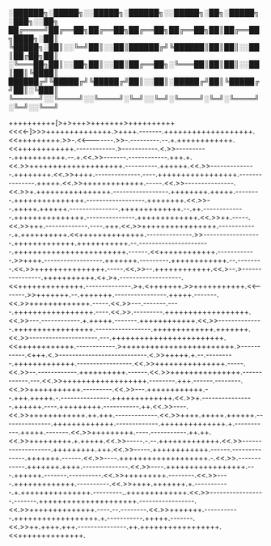 
░██████╗░█████╗░░█████╗░██████╗░░█████╗░██╗░█████╗░███╗░░██╗
██╔════╝██╔══██╗██╔══██╗██╔══██╗██╔══██╗██║██╔══██╗████╗░██║
╚█████╗░██║░░╚═╝██║░░██║██████╔╝╚██████║██║██║░░██║██╔██╗██║
░╚═══██╗██║░░██╗██║░░██║██╔══██╗░╚═══██║██║██║░░██║██║╚████║
██████╔╝╚█████╔╝╚█████╔╝██║░░██║░█████╔╝██║╚█████╔╝██║░╚███║
╚═════╝░░╚════╝░░╚════╝░╚═╝░░╚═╝░╚════╝░╚═╝░╚════╝░╚═╝░░╚══╝

++++++++++[>+>+++>+++++++>++++++++++<<<<-]>>>++++++++++++++.>++++.-------.+++++++++++++++++++.<<+++++++++.>>-.<<-------.>>-.---------.--.+.++++++++++++.<<++++++++++++.------------.>-----------.<.>>----------.+++++++++++.--.+.<<.>>-------.------------.+++.+.<<.>>++++++++++++++++++++.----------.++++++.<<.>>--------------.++++++++.<<.>>++++.--------------.----.+++++++++++++++++.---------------.+++++.<<.>>+++++++++++++.-----.<<.>>---------------.<<.>>+.++++++++++++++++.-----------------.++++++++.+++++.--------.+++++++++++++++.------------------.++++++++.<<.>>--.+++++.++++++.---------------.+++++++++++++.--.++.-------------.+++++++++++++++.---------------.+++++++++++++.<<.>>++.-----.<<.>>+++.-------------.----.+++.<<.>>++++++++++++++++.------------.+.++++++++++.<<++++++++++++++.--------------.>>------------------.+++++++++++++.+++++++++++.--.----------------------.++++++++++++++++++++++++.------.<<++++++++++++.------------.>>++++.------------------.+++++++.---------.++++++++++++.--.--------.<<.>>+++++++++++++++.-----.<<.>>--.++++++++++++.<<.>--.>----------------.+++++++++++.<+.>+.-------------------.<<++++++++++++++.--------------.>+.<+++++++.>>+++++++++++.<<-------.>>+++++++.--.+++++++.----------------.+++++.-------.<<.>>+++++++++++++.-----.<<.>>---.-------.----.+++++++++++++++++.----.<<.>>.---------.++++++++++++++++++.<<.>>---.------------.+.+++++.-------.++++++++++++.<<.>>--------------.+++++++++++++++++.-----------------.+++++++++++++.+++++++.<<.>>---------------------.---.++++++++++++++++++++++++.<<++++++++++++.------------.>++++++++++++++++++++++++.>-----------.<+++.<.>---------------------------.<.>>+++++.+.--.---------.+++++++++++++.-----------------.<<.>>+++++++++++++++.-----.<<.>>--.------------.++++++++++.------.<<.>>+++++++++++++++.------------.---.<<.>>++++++++++++++++++.--------.+++.------.--------.<<.>>+++++++++++.---------.<<.>>---.++++++++++++.--.+++.+++++.-.---------------.+++++++++++++.<<.>>+.----------------.++++++.----.+++++++++.-----------.++.<<.>>----.<<.>>++++++++++++.++.+++.-------------.<<.>>++++.+++++.++++++.---------------.+++++++++++++.-------------.++++++++++++++.+.-----------.+++++.-------.<<.>>+++++++++.----.-----------.++.++.<<.>>+++++++++.+.+++++.<<.>>-----.-.--.+++++++++++++.<<.>>-------------------.+++++++++.+++.<<.>>-----.++++++++++++.------.--------------.+++++++.------.<<.>>----.+++++++++++++++++++.-.<<.>>.------------.+++++++.++++.--------------.<<.>>----.+++++++++++++++++.---.++++++.-------.----------.<<.>>+++++++++.--------.<<.>>----.+++++++++++++.----------.<<.>>++++.+++++++.+.-----------.+.+++++++++++++++.---------..+++++++++++++.<<.>>-----------------.-------.+++++++++++++++++++++.-----------------.<<.>>++++++++++++++.----.--.--------.<<.>>+++++++.-----------.++++++++++++++++++.+.-----------.+++++.-------.<<.>>++.++++.+++.---------------.++.+++++++++++++++++.<<++++++++++++++.
